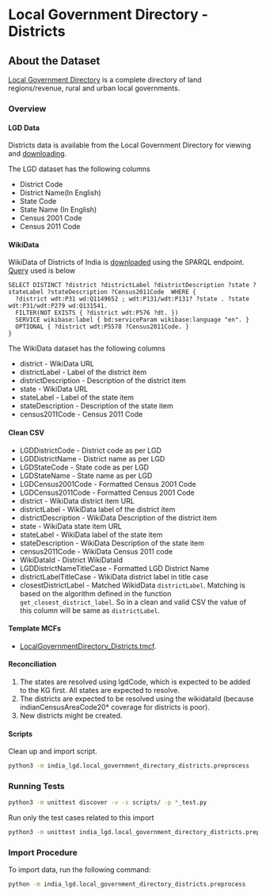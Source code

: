 # Local Government Directory - Districts

## About the Dataset
[Local Government Directory](https://lgdirectory.gov.in/) is a complete directory of land regions/revenue, rural and urban local governments.

### Overview

#### LGD Data
Districts data is available from the Local Government Directory for viewing and [downloading](https://lgdirectory.gov.in/downloadDirectory.do?OWASP_CSRFTOKEN=G4BW-2HK0-ZHUD-605W-VA1F-EAC8-M9J0-W4S5).

The LGD dataset has the following columns
- District Code
- District Name(In English)
- State Code
- State Name (In English)
- Census 2001 Code
- Census 2011 Code

#### WikiData

WikiData of Districts of India is [downloaded](https://w.wiki/3fLF) using the SPARQL endpoint. [Query](https://w.wiki/3fLE) used is below

```
SELECT DISTINCT ?district ?districtLabel ?districtDescription ?state ?stateLabel ?stateDescription ?Census2011Code  WHERE {
  ?district wdt:P31 wd:Q1149652 ; wdt:P131/wdt:P131? ?state . ?state wdt:P31/wdt:P279 wd:Q131541.
  FILTER(NOT EXISTS { ?district wdt:P576 ?dt. })
  SERVICE wikibase:label { bd:serviceParam wikibase:language "en". }
  OPTIONAL { ?district wdt:P5578 ?Census2011Code. }
}
```

The WikiData dataset has the following columns
- district - WikiData URL
- districtLabel - Label of the district item
- districtDescription - Description of the district item
- state - WikiData URL
- stateLabel - Label of the state item
- stateDescription - Description of the state item
- census2011Code - Census 2011 Code


#### Clean CSV

- LGDDistrictCode - District code as per LGD
- LGDDistrictName - District name as per LGD
- LGDStateCode - State code as per LGD
- LGDStateName - State name as per LGD
- LGDCensus2001Code - Formatted Census 2001 Code 
- LGDCensus2011Code - Formatted Census 2001 Code
- district -  WikiData district item URL
- districtLabel - WikiData label of the district item
- districtDescription - WikiData Description of the district item
- state -  WikiData state item URL
- stateLabel - WikiData label of the state item
- stateDescription - WikiData Description of the state item
- census2011Code - WikiData Census 2011 code
- WikiDataId - District WikiDataId
- LGDDistrictNameTitleCase - Formatted LGD District Name
- districtLabelTitleCase - WikiData district label in title case
- closestDistrictLabel - Matched WikidData `districtLabel`. Matching is based on the algorithm defined in the function `get_closest_district_label`. So in a clean and valid CSV the value of this column will be same as `districtLabel`.


#### Template MCFs
- [LocalGovernmentDirectory_Districts.tmcf](LocalGovernmentDirectory_Districts.tmcf).


#### Reconciliation
1. The states are resolved using lgdCode, which is expected to be added to the KG first. All states are expected to resolve.
2. The districts are expected to be resolved using the wikidataId (because indianCensusAreaCode20* coverage for districts is poor).
3. New districts might be created.


#### Scripts
Clean up and import script.

```bash
python3 -m india_lgd.local_government_directory_districts.preprocess
```

### Running Tests

```bash
python3 -m unittest discover -v -s scripts/ -p *_test.py
```

Run only the test cases related to this import

```bash
python3 -m unittest india_lgd.local_government_directory_districts.preprocess_test.TestPreprocess
```

### Import Procedure

To import data, run the following command:

```bash
python -m india_lgd.local_government_directory_districts.preprocess
```


